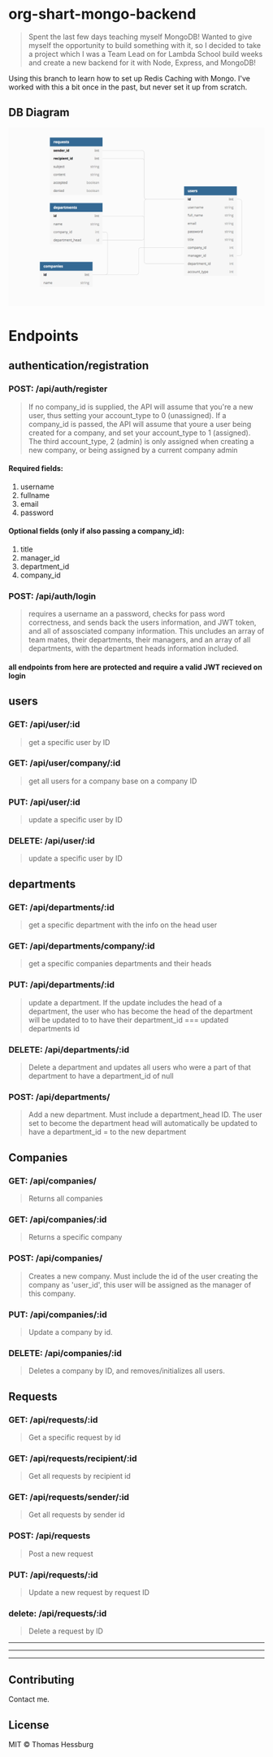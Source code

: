 # org-shart-mongo-backend

> Spent the last few days teaching myself MongoDB! Wanted to give myself the opportunity to build something with it, so I decided to take a project which I was a Team Lead on for Lambda School build weeks and create a new backend for it with Node, Express, and MongoDB!

Using this branch to learn how to set up Redis Caching with Mongo. I've worked with this a bit once in the past, but never set it up from scratch.

## DB Diagram

<img src="./dbdiagramimg/Screen Shot 2019-07-06 at 3.26.39 PM.png">

# Endpoints

## authentication/registration

### POST: /api/auth/register

> If no company_id is supplied, the API will assume that you're a new user, thus setting your account_type to 0 (unassigned). If a company_id is passed, the API will assume that youre a user being created for a company, and set your account_type to 1 (assigned). The third account_type, 2 (admin) is only assigned when creating a new company, or being assigned by a current company admin

#### Required fields:

1. username
2. fullname
3. email
4. password

#### Optional fields (only if also passing a company_id):

1. title
2. manager_id
3. department_id
4. company_id

### POST: /api/auth/login

> requires a username an a password, checks for pass word correctness, and sends back the users information, and JWT token, and all of assosciated company information. This uncludes an array of team mates, their departments, their managers, and an array of all departments, with the department heads information included.

#### all endpoints from here are protected and require a valid JWT recieved on login

## users

### GET: /api/user/:id

> get a specific user by ID

### GET: /api/user/company/:id

> get all users for a company base on a company ID

### PUT: /api/user/:id

> update a specific user by ID

### DELETE: /api/user/:id

> update a specific user by ID

## departments

### GET: /api/departments/:id

> get a specific department with the info on the head user

### GET: /api/departments/company/:id

> get a specific companies departments and their heads

### PUT: /api/departments/:id

> update a department. If the update includes the head of a department, the user who has become the head of the department will be updated to to have their department_id === updated departments id

### DELETE: /api/departments/:id

> Delete a department and updates all users who were a part of that department to have a department_id of null

### POST: /api/departments/

> Add a new department. Must include a department_head ID. The user set to become the department head will automatically be updated to have a department_id = to the new department

## Companies

### GET: /api/companies/

> Returns all companies

### GET: /api/companies/:id

> Returns a specific company

### POST: /api/companies/

> Creates a new company. Must include the id of the user creating the company as 'user_id', this user will be assigned as the manager of this company.

### PUT: /api/companies/:id

> Update a company by id.

### DELETE: /api/companies/:id

> Deletes a company by ID, and removes/initializes all users.

## Requests

### GET: /api/requests/:id

> Get a specific request by id

### GET: /api/requests/recipient/:id

> Get all requests by recipient id

### GET: /api/requests/sender/:id

> Get all requests by sender id

### POST: /api/requests

> Post a new request

### PUT: /api/requests/:id

> Update a new request by request ID

### delete: /api/requests/:id

> Delete a request by ID

---

---

---

## Contributing

Contact me.

## License

MIT © Thomas Hessburg
